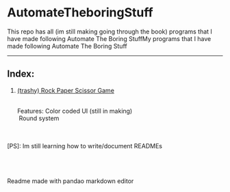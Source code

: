 # AutomateTheboringStuff
This repo has all (im still making going through the book) programs that I have made following Automate The Boring StuffMy programs that I have made following Automate The Boring Stuff

-----------------------------

## Index:
1. [(trashy) Rock Paper Scissor Game](https://github.com/RoguedBear/AutomateTheboringStuff/blob/master/trashy%20RockPaper%20game.py "(trashy) Rock Paper Scissor Game") 
<br />
&nbsp;&nbsp;&nbsp;&nbsp;&nbsp;&nbsp;Features: Color coded UI (still in making)
<br />
&nbsp;&nbsp;&nbsp;&nbsp;&nbsp;&nbsp;&nbsp;Round system

<br><br>
[PS]: Im still learning how to write/document READMEs

<br><br><br>
Readme made with pandao markdown editor

